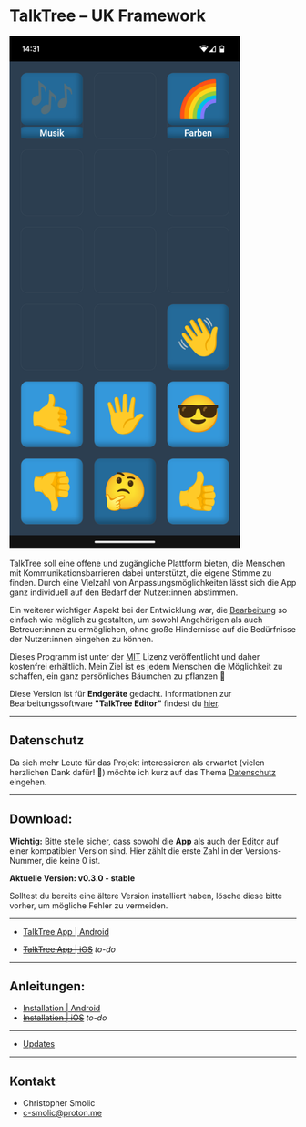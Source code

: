 # TalkTree – UK Framework

   <img src="./preview.png" alt="preview" width="405" height="900">

TalkTree soll eine offene und zugängliche Plattform bieten, die Menschen mit Kommunikationsbarrieren dabei unterstützt, die eigene Stimme zu finden. Durch eine Vielzahl von Anpassungsmöglichkeiten lässt sich die App ganz individuell auf den Bedarf der Nutzer:innen abstimmen.

Ein weiterer wichtiger Aspekt bei der Entwicklung war, die [Bearbeitung](https://github.com/c-smo/TalkTree-Edit/blob/main/TalkTree_Edit/Anleitungen/Erste_Schritte.md) so einfach wie möglich zu gestalten, um sowohl Angehörigen als auch Betreuer:innen zu ermöglichen, ohne große Hindernisse auf die Bedürfnisse der Nutzer:innen eingehen zu können.

Dieses Programm ist unter der [MIT](https://github.com/c-smo/TalkTree-App/blob/main/LICENSE.md) Lizenz veröffentlicht und daher kostenfrei erhältlich. Mein Ziel ist es jedem Menschen die Möglichkeit zu schaffen, ein ganz persönliches Bäumchen zu pflanzen 🌱

Diese Version ist für **Endgeräte** gedacht. Informationen zur Bearbeitungssoftware **"TalkTree Editor"** findest du [hier](https://github.com/c-smo/TalkTree-Edit).

---

## Datenschutz

Da sich mehr Leute für das Projekt interessieren als erwartet (vielen herzlichen Dank dafür! 🤭) möchte ich kurz auf das Thema [Datenschutz](https://github.com/c-smo/TalkTree-App/blob/main/TalkTree_App/Devlog/Datenschutz.md) eingehen.

---

## Download:

**Wichtig:** Bitte stelle sicher, dass sowohl die **App**  als auch der [Editor](https://github.com/c-smo/TalkTree-Edit) auf einer kompatiblen Version sind. Hier zählt die erste Zahl in der Versions-Nummer, die keine 0 ist.

**Aktuelle Version: v0.3.0 - stable** 

Solltest du bereits eine ältere Version installiert haben, lösche diese bitte vorher, um mögliche Fehler zu vermeiden.  

---

- [TalkTree App | Android](https://github.com/c-smo/TalkTree-App/releases/download/v0.3.0/TalkTree-App_v0.3.0_android.apk)

- ~~[TalkTree App | iOS](URL)~~ _to-do_

---

## Anleitungen:
- [Installation | Android](https://github.com/c-smo/TalkTree-App/blob/main/TalkTree_App/Anleitungen/android.md)
- ~~[Installation | iOS](URL)~~ _to-do_

---

- [Updates](https://github.com/c-smo/TalkTree-App/blob/main/TalkTree_App/Anleitungen/updates.md)

---

## Kontakt

- Christopher Smolic
- c-smolic@proton.me